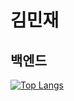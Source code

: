 # 김민재
## 백엔드 
[![Top Langs](https://github-readme-stats.vercel.app/api/top-langs/?username=gimminjae)](https://github.com/gimminjae/gimminjae)
